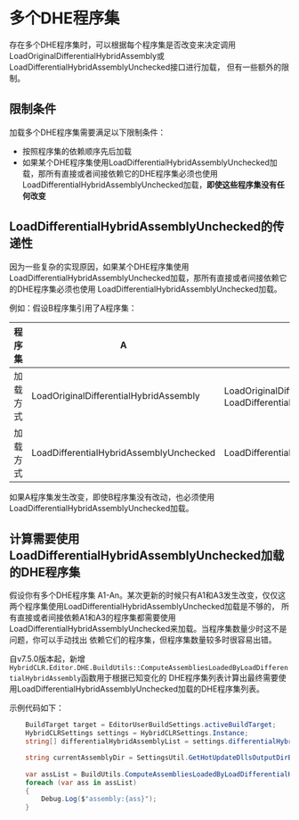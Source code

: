 # 多个DHE程序集

存在多个DHE程序集时，可以根据每个程序集是否改变来决定调用LoadOriginalDifferentialHybridAssembly或LoadDifferentialHybridAssemblyUnchecked接口进行加载，
但有一些额外的限制。

## 限制条件

加载多个DHE程序集需要满足以下限制条件：

- 按照程序集的依赖顺序先后加载
- 如果某个DHE程序集使用LoadDifferentialHybridAssemblyUnchecked加载，那所有直接或者间接依赖它的DHE程序集必须也使用
LoadDifferentialHybridAssemblyUnchecked加载，**即使这些程序集没有任何改变**

## LoadDifferentialHybridAssemblyUnchecked的传递性

因为一些复杂的实现原因，如果某个DHE程序集使用LoadDifferentialHybridAssemblyUnchecked加载，那所有直接或者间接依赖它的DHE程序集必须也使用
LoadDifferentialHybridAssemblyUnchecked加载。

例如：假设B程序集引用了A程序集：

|程序集| A | B |
|-|-|-|
|加载方式|LoadOriginalDifferentialHybridAssembly|LoadOriginalDifferentialHybridAssembly或LoadDifferentialHybridAssemblyUnchecked|
|加载方式|LoadDifferentialHybridAssemblyUnchecked|LoadDifferentialHybridAssemblyUnchecked|

如果A程序集发生改变，即使B程序集没有改动，也必须使用LoadDifferentialHybridAssemblyUnchecked加载。

## 计算需要使用LoadDifferentialHybridAssemblyUnchecked加载的DHE程序集

假设你有多个DHE程序集 A1-An。某次更新的时候只有A1和A3发生改变，仅仅这两个程序集使用LoadDifferentialHybridAssemblyUnchecked加载是不够的，
所有直接或者间接依赖A1和A3的程序集都需要使用LoadDifferentialHybridAssemblyUnchecked来加载。当程序集数量少时这不是问题，你可以手动找出
依赖它们的程序集，但程序集数量较多时很容易出错。

自v7.5.0版本起，新增`HybridCLR.Editor.DHE.BuildUtils::ComputeAssembliesLoadedByLoadDifferentialHybridAssembly`函数用于根据已知变化的
DHE程序集列表计算出最终需要使用LoadDifferentialHybridAssemblyUnchecked加载的DHE程序集列表。

示例代码如下：

```csharp
    BuildTarget target = EditorUserBuildSettings.activeBuildTarget;
    HybridCLRSettings settings = HybridCLRSettings.Instance;
    string[] differentialHybridAssemblyList = settings.differentialHybridAssemblies;

    string currentAssemblyDir = SettingsUtil.GetHotUpdateDllsOutputDirByTarget(target);
    
    var assList = BuildUtils.ComputeAssembliesLoadedByLoadDifferentialHybridAssembly(new string[] { "MyCode" }, differentialHybridAssemblyList, currentAssemblyDir);
    foreach (var ass in assList)
    {
        Debug.Log($"assembly:{ass}");
    }

```
